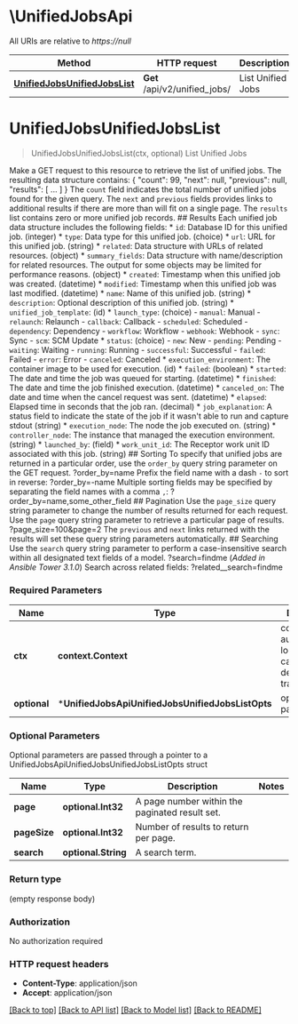 # \UnifiedJobsApi

All URIs are relative to *https://null*

Method | HTTP request | Description
------------- | ------------- | -------------
[**UnifiedJobsUnifiedJobsList**](UnifiedJobsApi.md#UnifiedJobsUnifiedJobsList) | **Get** /api/v2/unified_jobs/ |  List Unified Jobs


# **UnifiedJobsUnifiedJobsList**
> UnifiedJobsUnifiedJobsList(ctx, optional)
 List Unified Jobs

 Make a GET request to this resource to retrieve the list of unified jobs.  The resulting data structure contains:      {         \"count\": 99,         \"next\": null,         \"previous\": null,         \"results\": [             ...         ]     }  The `count` field indicates the total number of unified jobs found for the given query.  The `next` and `previous` fields provides links to additional results if there are more than will fit on a single page.  The `results` list contains zero or more unified job records.    ## Results  Each unified job data structure includes the following fields:  * `id`: Database ID for this unified job. (integer) * `type`: Data type for this unified job. (choice) * `url`: URL for this unified job. (string) * `related`: Data structure with URLs of related resources. (object) * `summary_fields`: Data structure with name/description for related resources.  The output for some objects may be limited for performance reasons. (object) * `created`: Timestamp when this unified job was created. (datetime) * `modified`: Timestamp when this unified job was last modified. (datetime) * `name`: Name of this unified job. (string) * `description`: Optional description of this unified job. (string) * `unified_job_template`:  (id) * `launch_type`:  (choice)     - `manual`: Manual     - `relaunch`: Relaunch     - `callback`: Callback     - `scheduled`: Scheduled     - `dependency`: Dependency     - `workflow`: Workflow     - `webhook`: Webhook     - `sync`: Sync     - `scm`: SCM Update * `status`:  (choice)     - `new`: New     - `pending`: Pending     - `waiting`: Waiting     - `running`: Running     - `successful`: Successful     - `failed`: Failed     - `error`: Error     - `canceled`: Canceled * `execution_environment`: The container image to be used for execution. (id) * `failed`:  (boolean) * `started`: The date and time the job was queued for starting. (datetime) * `finished`: The date and time the job finished execution. (datetime) * `canceled_on`: The date and time when the cancel request was sent. (datetime) * `elapsed`: Elapsed time in seconds that the job ran. (decimal) * `job_explanation`: A status field to indicate the state of the job if it wasn&#39;t able to run and capture stdout (string) * `execution_node`: The node the job executed on. (string) * `controller_node`: The instance that managed the execution environment. (string) * `launched_by`:  (field) * `work_unit_id`: The Receptor work unit ID associated with this job. (string)    ## Sorting  To specify that unified jobs are returned in a particular order, use the `order_by` query string parameter on the GET request.      ?order_by=name  Prefix the field name with a dash `-` to sort in reverse:      ?order_by=-name  Multiple sorting fields may be specified by separating the field names with a comma `,`:      ?order_by=name,some_other_field  ## Pagination  Use the `page_size` query string parameter to change the number of results returned for each request.  Use the `page` query string parameter to retrieve a particular page of results.      ?page_size=100&page=2  The `previous` and `next` links returned with the results will set these query string parameters automatically.  ## Searching  Use the `search` query string parameter to perform a case-insensitive search within all designated text fields of a model.      ?search=findme  (_Added in Ansible Tower 3.1.0_) Search across related fields:      ?related__search=findme

### Required Parameters

Name | Type | Description  | Notes
------------- | ------------- | ------------- | -------------
 **ctx** | **context.Context** | context for authentication, logging, cancellation, deadlines, tracing, etc.
 **optional** | ***UnifiedJobsApiUnifiedJobsUnifiedJobsListOpts** | optional parameters | nil if no parameters

### Optional Parameters
Optional parameters are passed through a pointer to a UnifiedJobsApiUnifiedJobsUnifiedJobsListOpts struct

Name | Type | Description  | Notes
------------- | ------------- | ------------- | -------------
 **page** | **optional.Int32**| A page number within the paginated result set. | 
 **pageSize** | **optional.Int32**| Number of results to return per page. | 
 **search** | **optional.String**| A search term. | 

### Return type

 (empty response body)

### Authorization

No authorization required

### HTTP request headers

 - **Content-Type**: application/json
 - **Accept**: application/json

[[Back to top]](#) [[Back to API list]](../README.md#documentation-for-api-endpoints) [[Back to Model list]](../README.md#documentation-for-models) [[Back to README]](../README.md)

